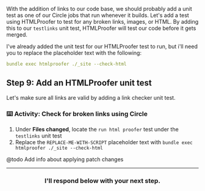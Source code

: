 With the addition of links to our code base, we should probably add a unit test as one of our Circle jobs that run whenever it builds. Let's add a test using HTMLProofer to test for any broken links, images, or HTML. By adding this to our `testlinks` unit test, HTMLProofer will test our code before it gets merged.

I've already added the unit test for our HTMLProofer test to run, but i'll need you to replace the placeholder text with the following:

```yaml
bundle exec htmlproofer ./_site --check-html
```

## Step 9: Add an HTMLProofer unit test

Let's make sure all links are valid by adding a link checker unit test.

### :keyboard: Activity: Check for broken links using Circle

1. Under **Files changed**, locate the `run html proofer` test under the `testlinks` unit test
1. Replace the `REPLACE-ME-WITH-SCRIPT` placeholder text with `bundle exec htmlproofer ./_site --check-html`

@todo Add info about applying patch changes

<hr>
<h3 align="center">I'll respond below with your next step.</h3>
